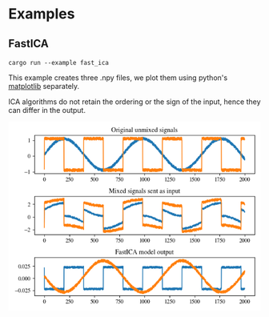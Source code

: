 # Examples

## FastICA

```
cargo run --example fast_ica
```

This example creates three .npy files, we plot them using python's [matplotlib](https://matplotlib.org/) separately.

ICA algorithms do not retain the ordering or the sign of the input, hence they can differ in the output.

![fast_ica_example_plot](images/fast_ica.png)
